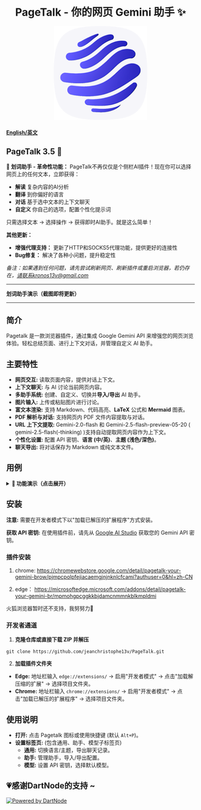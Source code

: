 <h1 align="center">
  <strong>PageTalk - 你的网页 Gemini 助手 ✨</strong>
</h1>

<p align="center">
  <a href="https://github.com/jeanchristophe13v/PageTalk"> <!-- 如果有仓库链接，请替换 -->
    <img src="magic.png?raw=true" alt="Pagetalk 图标" title="Pagetalk 图标" width="250">
  </a>
</p>

#### [English/英文](README.md)

## PageTalk 3.5 🎉

**🌟 划词助手 - 革命性功能：**
PageTalk不再仅仅是个侧栏AI插件！现在你可以选择网页上的任何文本，立即获得：
- **解读** 复杂内容的AI分析
- **翻译** 到你偏好的语言
- **对话** 基于选中文本的上下文聊天
- **自定义** 你自己的选项，配置个性化提示词

只需选择文本 → 选择操作 → 获得即时AI助手。就是这么简单！

**其他更新：**
- **增强代理支持：** 更新了HTTP和SOCKS5代理功能，提供更好的连接性
- **Bug修复：** 解决了各种小问题，提升稳定性

*备注：如果遇到任何问题，请先尝试刷新网页、刷新插件或重启浏览器，若仍存在，请联系kronos13v@gmail.com*

---

**划词助手演示（截图即将更新）**

---

## 简介

Pagetalk 是一款浏览器插件，通过集成 Google Gemini API 来增强您的网页浏览体验。轻松总结页面、进行上下文对话，并管理自定义 AI 助手。


## 主要特性

*   **网页交互:** 读取页面内容，提供对话上下文。
*   **上下文聊天:** 与 AI 讨论当前网页内容。
*   **多助手系统:** 创建、自定义、切换并**导入/导出** AI 助手。
*   **图片输入:** 上传或粘贴图片进行讨论。
*   **富文本渲染:** 支持 Markdown、代码高亮、**LaTeX** 公式和 **Mermaid** 图表。
*   **PDF 解析与对话:** 支持网页内 PDF 文件内容提取与对话。
*   **URL 上下文提取:** Gemini-2.0-flash 和 Gemini-2.5-flash-preview-05-20 ( gemini-2.5-flash(-thinking) )支持自动提取网页内容作为上下文。
*   **个性化设置:** 配置 API 密钥、**语言 (中/英)**、**主题 (浅色/深色)**。
*   **聊天导出:** 将对话保存为 Markdown 或纯文本文件。

## 用例

<details>
<summary><strong>📸 功能演示（点击展开）</strong></summary>

### 多标签页交互 & YouTube解析
<div style="display: grid; grid-template-columns: 1fr 1fr; gap: 10px; margin: 10px 0;">
  <div>
    <img src="https://github.com/user-attachments/assets/23d3b878-52f3-437a-a85a-c7d53f194fe7" alt="输入@选择标签页" width="300" style="border-radius: 8px; box-shadow: 0 2px 8px rgba(0,0,0,0.1);"/>
    <p><em>输入@选择已打开的标签页</em></p>
  </div>
  <div>
    <img src="https://github.com/user-attachments/assets/17d27bb0-47a9-4297-a8aa-8d637679a807" alt="选中标签页显示" width="300" style="border-radius: 8px; box-shadow: 0 2px 8px rgba(0,0,0,0.1);"/>
    <p><em>选中样式</em></p>
  </div>
  <div>
    <img src="https://github.com/user-attachments/assets/dc001071-2580-414f-a5ce-f127f966e50d" alt="AI总结" width="300" style="border-radius: 8px; box-shadow: 0 2px 8px rgba(0,0,0,0.1);"/>
    <p><em>让PageTalk总结你选择的标签页</em></p>
  </div>
  <div>
    <img src="https://github.com/user-attachments/assets/6ed43746-a2c4-4c60-b00a-9a1d49833460" alt="YouTube URL解析" width="300" style="border-radius: 8px; box-shadow: 0 2px 8px rgba(0,0,0,0.1);"/>
    <p><em>解析Youtube URL</em></p>
  </div>
</div>

### 核心功能展示
<div style="display: grid; grid-template-columns: 1fr 1fr; gap: 10px; margin: 10px 0;">
  <div>
    <img src="https://github.com/user-attachments/assets/4aa393e4-659d-433a-9d4c-583217c95158" alt="PageTalk界面" width="300" style="border-radius: 8px; box-shadow: 0 2px 8px rgba(0,0,0,0.1);"/>
    <p><em>主界面 & 聊天</em></p>
  </div>
  <div>
    <img src="https://github.com/user-attachments/assets/0dc31cbc-b714-4037-8185-cba15f7e4238" alt="助手管理" width="300" style="border-radius: 8px; box-shadow: 0 2px 8px rgba(0,0,0,0.1);"/>
    <p><em>AI助手管理</em></p>
  </div>
  <div>
    <img src="https://github.com/user-attachments/assets/58256468-0ce8-476b-9383-e9dab566dd24" alt="富文本渲染" width="300" style="border-radius: 8px; box-shadow: 0 2px 8px rgba(0,0,0,0.1);"/>
    <p><em>富文本渲染</em></p>
  </div>
  <div>
    <img src="https://github.com/user-attachments/assets/c23d2919-aa7c-427a-80a8-1b08a5f46a5c" alt="设置面板" width="300" style="border-radius: 8px; box-shadow: 0 2px 8px rgba(0,0,0,0.1);"/>
    <p><em>设置 & 自定义</em></p>
  </div>
</div>

</details>

## 安装


**注意:** 需要在开发者模式下以"加载已解压的扩展程序"方式安装。

**获取 API 密钥:** 在使用插件前，请先从 [Google AI Studio](https://aistudio.google.com) 获取您的 Gemini API 密钥。

### 插件安装
1. chrome: https://chromewebstore.google.com/detail/pagetalk-your-gemini-brow/pjmpcpolpfejiacaemgjnjnknlcfcami?authuser=0&hl=zh-CN

2. edge： https://microsoftedge.microsoft.com/addons/detail/pagetalk-your-gemini-br/mpmohgpcggkkbjdamcnmmnkblkmpldmi

火狐浏览器暂时还不支持，我努努力💪

### 开发者通道

1. **克隆仓库或直接下载 ZIP 并解压**
```
git clone https://github.com/jeanchristophe13v/PageTalk.git
```

2. **加载插件文件夹**
- **Edge:** 地址栏输入 `edge://extensions/` -> 启用"开发者模式" -> 点击"加载解压缩的扩展" -> 选择项目文件夹。
- **Chrome:** 地址栏输入 `chrome://extensions/` -> 启用"开发者模式" -> 点击"加载已解压的扩展程序" -> 选择项目文件夹。

## 使用说明

- **打开:** 点击 Pagetalk 图标或使用快捷键 (默认 `Alt+P`)。
- **设置标签页:** (包含通用、助手、模型子标签页)
    *   **通用:** 切换语言/主题，导出聊天记录。
    *   **助手:** 管理助手，导入/导出配置。
    *   **模型:** 设置 API 密钥，选择默认模型。

## 💗感谢DartNode的支持 ~
[![Powered by DartNode](https://dartnode.com/branding/DN-Open-Source-sm.png)](https://dartnode.com "Powered by DartNode - Free VPS for Open Source")